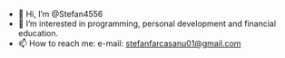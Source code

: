 - 👋 Hi, I’m @Stefan4556
- 👀 I’m interested in programming, personal development and financial education.
- 📫 How to reach me: e-mail: stefanfarcasanu01@gmail.com

<!---
Stefan4556/Stefan4556 is a ✨ special ✨ repository because its `README.md` (this file) appears on your GitHub profile.
You can click the Preview link to take a look at your changes.
--->
